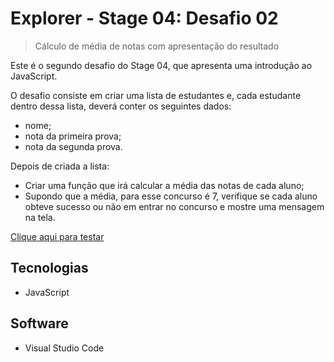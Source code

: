# Explorer - Stage 04: Desafio 02

> Cálculo de média de notas com apresentação do resultado

Este é o segundo desafio do Stage 04, que apresenta uma introdução ao JavaScript.

O desafio consiste em criar uma lista de estudantes e, cada estudante dentro dessa lista, deverá conter os seguintes dados:

- nome;
- nota da primeira prova;
- nota da segunda prova.

Depois de criada a lista:

- Criar uma função que irá calcular a média das notas de cada aluno;
- Supondo que a média, para esse concurso é 7, verifique se cada aluno obteve sucesso ou não em entrar no concurso e mostre uma mensagem na tela.

[Clique aqui para testar](https://jessicaranft.github.io/explorer-Stage04-Desafio02/)

## Tecnologias

- JavaScript

## Software

- Visual Studio Code
